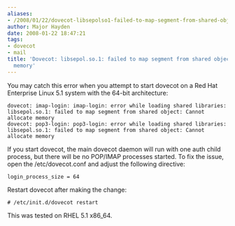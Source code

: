 ```yaml
---
aliases:
- /2008/01/22/dovecot-libsepolso1-failed-to-map-segment-from-shared-object-cannot-allocate-memory/
author: Major Hayden
date: 2008-01-22 18:47:21
tags:
- dovecot
- mail
title: 'Dovecot: libsepol.so.1: failed to map segment from shared object: Cannot allocate
  memory'
---
```


You may catch this error when you attempt to start dovecot on a Red Hat Enterprise Linux 5.1 system with the 64-bit architecture:

```
dovecot: imap-login: imap-login: error while loading shared libraries: libsepol.so.1: failed to map segment from shared object: Cannot allocate memory
dovecot: pop3-login: pop3-login: error while loading shared libraries: libsepol.so.1: failed to map segment from shared object: Cannot allocate memory
```

If you start dovecot, the main dovecot daemon will run with one auth child process, but there will be no POP/IMAP processes started. To fix the issue, open the /etc/dovecot.conf and adjust the following directive:

```
login_process_size = 64
```

Restart dovecot after making the change:

```
# /etc/init.d/dovecot restart
```

This was tested on RHEL 5.1 x86_64.